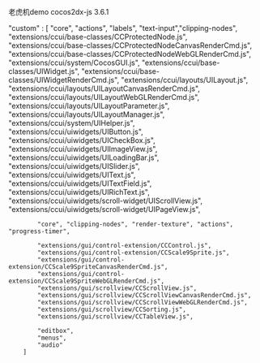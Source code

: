 老虎机demo
cocos2dx-js 3.6.1

"custom" : [
            "core", "actions", "labels", "text-input","clipping-nodes",
            "extensions/ccui/base-classes/CCProtectedNode.js",
            "extensions/ccui/base-classes/CCProtectedNodeCanvasRenderCmd.js",
            "extensions/ccui/base-classes/CCProtectedNodeWebGLRenderCmd.js",
            "extensions/ccui/system/CocosGUI.js",
            "extensions/ccui/base-classes/UIWidget.js",
            "extensions/ccui/base-classes/UIWidgetRenderCmd.js",
            "extensions/ccui/layouts/UILayout.js",
            "extensions/ccui/layouts/UILayoutCanvasRenderCmd.js",
            "extensions/ccui/layouts/UILayoutWebGLRenderCmd.js",
            "extensions/ccui/layouts/UILayoutParameter.js",
            "extensions/ccui/layouts/UILayoutManager.js",
            "extensions/ccui/system/UIHelper.js",
            "extensions/ccui/uiwidgets/UIButton.js",
            "extensions/ccui/uiwidgets/UICheckBox.js",
            "extensions/ccui/uiwidgets/UIImageView.js",
            "extensions/ccui/uiwidgets/UILoadingBar.js",
            "extensions/ccui/uiwidgets/UISlider.js",
            "extensions/ccui/uiwidgets/UIText.js",
            "extensions/ccui/uiwidgets/UITextField.js",
            "extensions/ccui/uiwidgets/UIRichText.js",
            "extensions/ccui/uiwidgets/scroll-widget/UIScrollView.js",
            "extensions/ccui/uiwidgets/scroll-widget/UIPageView.js",

            "core", "clipping-nodes", "render-texture", "actions", "progress-timer",

            "extensions/gui/control-extension/CCControl.js",
            "extensions/gui/control-extension/CCScale9Sprite.js",
            "extensions/gui/control-extension/CCScale9SpriteCanvasRenderCmd.js",
            "extensions/gui/control-extension/CCScale9SpriteWebGLRenderCmd.js",
            "extensions/gui/scrollview/CCScrollView.js",
            "extensions/gui/scrollview/CCScrollViewCanvasRenderCmd.js",
            "extensions/gui/scrollview/CCScrollViewWebGLRenderCmd.js",
            "extensions/gui/scrollview/CCSorting.js",
            "extensions/gui/scrollview/CCTableView.js",

            "editbox",
            "menus",
            "audio"
        ]